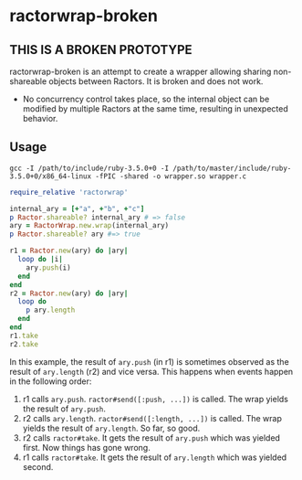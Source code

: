 # ractorwrap-broken

## THIS IS A BROKEN PROTOTYPE

ractorwrap-broken is an attempt to create a wrapper allowing sharing non-shareable objects between Ractors. It is broken and does not work.

- No concurrency control takes place, so the internal object can be modified by multiple Ractors at the same time, resulting in unexpected behavior.

## Usage

```
gcc -I /path/to/include/ruby-3.5.0+0 -I /path/to/master/include/ruby-3.5.0+0/x86_64-linux -fPIC -shared -o wrapper.so wrapper.c
```

```ruby
require_relative 'ractorwrap'

internal_ary = [+"a", +"b", +"c"]
p Ractor.shareable? internal_ary # => false
ary = RactorWrap.new.wrap(internal_ary)
p Ractor.shareable? ary #=> true

r1 = Ractor.new(ary) do |ary|
  loop do |i|
    ary.push(i)
  end
end
r2 = Ractor.new(ary) do |ary|
  loop do
    p ary.length
  end
end
r1.take
r2.take
```

In this example, the result of `ary.push` (in r1) is sometimes observed as the result of `ary.length` (r2) and vice versa. This happens when events happen in the following order:

1. r1 calls `ary.push`. `ractor#send([:push, ...])` is called. The wrap yields the result of `ary.push`.
2. r2 calls `ary.length`. `ractor#send([:length, ...])` is called. The wrap yields the result of `ary.length`. So far, so good.
3. r2 calls `ractor#take`. It gets the result of `ary.push` which was yielded first. Now things has gone wrong.
4. r1 calls `ractor#take`. It gets the result of `ary.length` which was yielded second.
